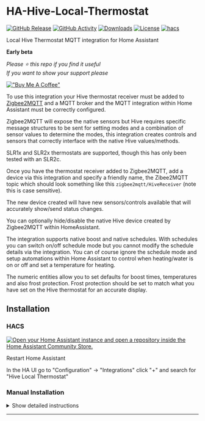 # HA-Hive-Local-Thermostat

[![GitHub Release][releases-shield]][releases]
[![GitHub Activity][commits-shield]][commits]
[![Downloads][download-latest-shield]](Downloads)
[![License][license-shield]](LICENSE)
[![hacs][hacsbadge]][hacs]


Local Hive Thermostat MQTT integration for Home Assistant

**Early beta**

*Please :star: this repo if you find it useful*  
*If you want to show your support please*

[!["Buy Me A Coffee"](https://www.buymeacoffee.com/assets/img/custom_images/yellow_img.png)](https://www.buymeacoffee.com/codechimp)

To use this integration your Hive thermostat receiver must be added to [Zigbee2MQTT](https://www.zigbee2mqtt.io/supported-devices/#v=Hive) and a MQTT broker and the MQTT integration within Home Assistant must be correctly configured.

Zigbee2MQTT will expose the native sensors but Hive requires specific message structures to be sent for setting modes and a combination of sensor values to determine the modes, this integration creates controls and sensors that correctly interface with the native Hive values/methods.

SLR1x and SLR2x thermostats are supported, though this has only been tested with an SLR2c.

Once you have the thermostat receiver added to Zigbee2MQTT, add a device via this integration and specify a friendly name, the Zibee2MQTT topic which should look something like this `zigbee2mqtt/HiveReceiver` (note this is case sensitive).

The new device created will have new sensors/controls available that will accurately show/send status changes.

You can optionally hide/disable the native Hive device created by Zigbee2MQTT within HomeAssistant.

The integration supports native boost and native schedules. With schedules you can switch on/off schedule mode but you cannot modify the schedule details via the integration. You can of course ignore the schedule mode and setup automations within Home Assistant to control when heating/water is on or off and set a temperature for heating.

The numeric entities allow you to set defaults for boost times, temperatures and also frost protection. Frost protection should be set to match what you have set on the Hive thermostat for an accurate display.

## Installation

### HACS

[![Open your Home Assistant instance and open a repository inside the Home Assistant Community Store.](https://my.home-assistant.io/badges/hacs_repository.svg)](https://my.home-assistant.io/redirect/hacs_repository/?owner=andrew-codechimp&repository=HA-Hive-Local-Thermostat&category=Integration)

Restart Home Assistant  

In the HA UI go to "Configuration" -> "Integrations" click "+" and search for "Hive Local Thermostat"  

### Manual Installation

<details>
<summary>Show detailed instructions</summary>

Installation via HACS is recommended, but a manual setup is supported.

1. Manually copy custom_components/hive_local_thermostat folder from latest release to custom_components folder in your config folder.
1. Restart Home Assistant.
1. In the HA UI go to "Configuration" -> "Integrations" click "+" and search for "Hive Local Thermostat"

</details>

***

[commits-shield]: https://img.shields.io/github/commit-activity/y/andrew-codechimp/HA-Hive-Local-Thermostat.svg?style=for-the-badge
[commits]: https://github.com/andrew-codechimp/HA-Hive-Local-Thermostat/commits/main
[hacs]: https://github.com/hacs/integration
[hacsbadge]: https://img.shields.io/badge/HACS-Default-41BDF5.svg?style=for-the-badge
[exampleimg]: example.png
[license-shield]: https://img.shields.io/github/license/andrew-codechimp/HA-Hive-Local-Thermostat.svg?style=for-the-badge
[releases-shield]: https://img.shields.io/github/release/andrew-codechimp/HA-Hive-Local-Thermostat.svg?style=for-the-badge
[releases]: https://github.com/andrew-codechimp/HA-Hive-Local-Thermostat/releases
[download-latest-shield]: https://img.shields.io/github/downloads/andrew-codechimp/HA-Hive-Local-Thermostat/latest/total?style=for-the-badge

